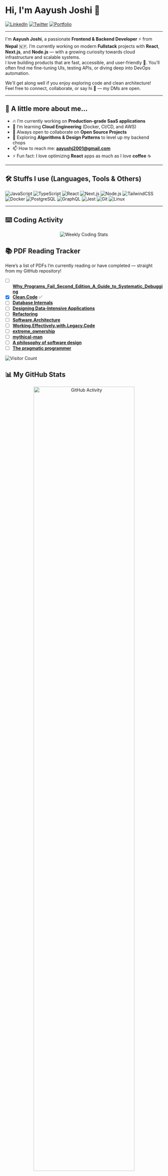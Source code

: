 # Hi, I'm Aayush Joshi 👋

<!-- Social Links -->
<p align="left">
  <a href="https://www.linkedin.com/in/aayush-joshi-dev10/" target="_blank"><img alt="LinkedIn" src="https://img.shields.io/badge/LinkedIn-0A66C2?style=for-the-badge&logo=linkedin&logoColor=white"></a>
  <a href="https://x.com/AayushJ04204134" target="_blank"><img alt="Twitter" src="https://img.shields.io/badge/Twitter-1DA1F2?style=for-the-badge&logo=twitter&logoColor=white"></a>
  <a href="https://www.joshiaayush.com.np/" target="_blank"><img alt="Portfolio" src="https://img.shields.io/badge/Portfolio-000000?style=for-the-badge&logo=vercel&logoColor=white"></a>
</p>

---

I'm **Aayush Joshi**, a passionate **Frontend & Backend Developer** ⚡ from **Nepal** 🇳🇵. I’m currently working on modern **Fullstack** projects with **React**, **Next.js**, and **Node.js** — with a growing curiosity towards cloud infrastructure and scalable systems.  
I love building products that are fast, accessible, and user-friendly 🚀. You’ll often find me fine-tuning UIs, testing APIs, or diving deep into DevOps automation.

We'll get along well if you enjoy exploring code and clean architecture!  
Feel free to connect, collaborate, or say hi 👋 — my DMs are open.

---

## 🦄 A little more about me...

- 🔥 I’m currently working on **Production-grade SaaS applications**
- 🌱 I’m learning **Cloud Engineering** (Docker, CI/CD, and AWS)
- 🤝 Always open to collaborate on **Open Source Projects**
- 🧠 Exploring **Algorithms & Design Patterns** to level up my backend chops
- 📫 How to reach me: **aayushj2001@gmail.com**
- ⚡ Fun fact: I love optimizing **React** apps as much as I love **coffee** ☕

---

## 🛠️ Stuffs I use (Languages, Tools & Others)

![JavaScript](https://img.shields.io/badge/-JavaScript-F7DF1E?style=flat-square&logo=javascript&logoColor=black)
![TypeScript](https://img.shields.io/badge/-TypeScript-3178C6?style=flat-square&logo=typescript&logoColor=white)
![React](https://img.shields.io/badge/-React-61DAFB?style=flat-square&logo=react&logoColor=black)
![Next.js](https://img.shields.io/badge/-Next.js-000000?style=flat-square&logo=nextdotjs&logoColor=white)
![Node.js](https://img.shields.io/badge/-Node.js-339933?style=flat-square&logo=node.js&logoColor=white)
![TailwindCSS](https://img.shields.io/badge/-TailwindCSS-06B6D4?style=flat-square&logo=tailwindcss&logoColor=white)
![Docker](https://img.shields.io/badge/-Docker-2496ED?style=flat-square&logo=docker&logoColor=white)
![PostgreSQL](https://img.shields.io/badge/-PostgreSQL-4169E1?style=flat-square&logo=postgresql&logoColor=white)
![GraphQL](https://img.shields.io/badge/-GraphQL-E10098?style=flat-square&logo=graphql&logoColor=white)
![Jest](https://img.shields.io/badge/-Jest-C21325?style=flat-square&logo=jest&logoColor=white)
![Git](https://img.shields.io/badge/-Git-F05032?style=flat-square&logo=git&logoColor=white)
![Linux](https://img.shields.io/badge/-Linux-FCC624?style=flat-square&logo=linux&logoColor=black)

---


<!--START_SECTION:waka-->
## ⌨️ Coding Activity
<p align="center">
  <img src="https://github-readme-stats.vercel.app/api/wakatime?username=aayushj&theme=radical&layout=compact" alt="Weekly Coding Stats" />
</p>
<!--END_SECTION:waka-->

## 📚 PDF Reading Tracker

Here’s a list of PDFs I’m currently reading or have completed — straight from my GitHub repository!

- [ ] [**Why_Programs_Fail_Second_Edition_A_Guide_to_Systematic_Debugging**](https://github.com/aplombDev/pdf/blob/main/Andreas_Zeller_Why_Programs_Fail_Second_Edition_A_Guide_to_Systematic_Debugging__2009.pdf)  
- [x] [**Clean.Code**](https://github.com/aplombDev/pdf/blob/main/Clean.Code.A.Handbook.of.Agile.Software.Craftsmanship.pdf) ✅  
- [ ] [**Database Internals**](https://github.com/aplombDev/pdf/blob/main/Database%20Internals.pdf)
- [ ] [**Designing Data-Intensive Applications**](https://github.com/aplombDev/pdf/blob/main/Designing%20Data-Intensive%20Applications%20The%20Big%20Ideas%20Behind%20Reliable%2C%20Scalable%2C%20and%20Maintainable%20Systems%20(%20PDFDrive%20).pdf)
- [ ] [**Refactoring**](https://github.com/aplombDev/pdf/blob/main/Refactoring.Improving.the.Design.of.Existing.Code.2nd.edition.www.EBooksWorld.ir.pdf)
- [ ] [**Software.Architecture**](https://github.com/aplombDev/pdf/blob/main/Software.Architecture.The.Hard.Parts.Neal.Ford.OReilly.9781492086895.EBooksWorld.ir.pdf)
- [ ] [**Working.Effectively.with.Legacy.Code**](https://github.com/aplombDev/pdf/blob/main/Working.Effectively.with.Legacy.Code..www.EBooksWorld.ir.pdf)
- [ ] [**extreme_ownership**](https://github.com/aplombDev/pdf/blob/main/extreme_ownership__how_us_navy_seals_lead_and_win.pdf)
- [ ] [**mythical-man**](https://github.com/aplombDev/pdf/blob/main/mythical-man-month.pdf)
- [ ] [**A philosophy of software design**](https://github.com/aplombDev/pdf/blob/main/psd.pdf)
- [ ] [**The pragmatic programmer**](https://github.com/aplombDev/pdf/blob/main/the-pragmatic-programmer.pdf)

<!-- Visitor Badge (Unique Count via CountAPI) -->
<p align="left">
  <img src="https://count.getloli.com/get/@aplombDev?theme=moebooru" alt="Visitor Count"/>
</p>


## 📊 My GitHub Stats

<p align="center">
  <img width="80%" src="https://github-readme-stats.vercel.app/api?username=aplombDev&show_icons=true&theme=radical&include_all_commits=true&count_private=true&hide=contribs&hide_border=true&custom_title=My%20Development%20Activity" alt="GitHub Activity"/>
</p>

---
